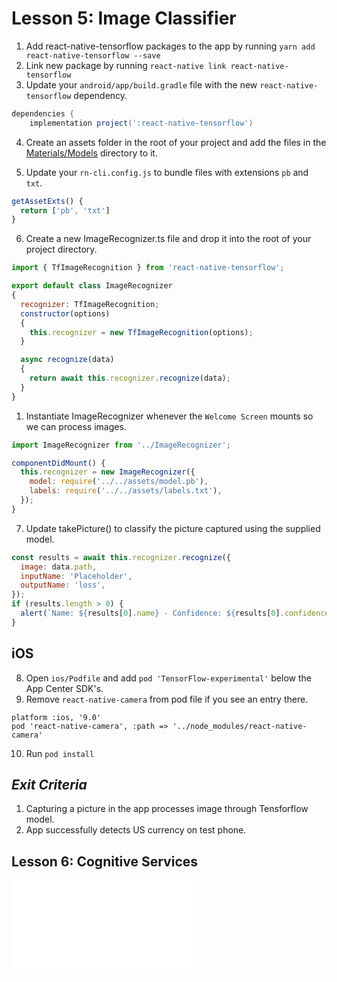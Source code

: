 # Lesson 5: Image Classifier

1. Add react-native-tensorflow packages to the app by running `yarn add react-native-tensorflow --save`
2. Link new package by running `react-native link react-native-tensorflow`
3. Update your `android/app/build.gradle` file with the new `react-native-tensorflow` dependency.
```gradle
dependencies {
    implementation project(':react-native-tensorflow')
```

4. Create an assets folder in the root of your project and add the files in the [Materials/Models](../Materials/Models) directory to it.

5. Update your `rn-cli.config.js` to bundle files with extensions `pb` and `txt`.
```javascript
getAssetExts() {
  return ['pb', 'txt']
}
```

6. Create a new ImageRecognizer.ts file and drop it into the root of your project directory.
```javascript
import { TfImageRecognition } from 'react-native-tensorflow';

export default class ImageRecognizer
{
  recognizer: TfImageRecognition;
  constructor(options)
  {
    this.recognizer = new TfImageRecognition(options);
  }

  async recognize(data)
  {
    return await this.recognizer.recognize(data);
  }
}
```

1. Instantiate ImageRecognizer whenever the `Welcome Screen` mounts so we can process images.
```javascript
import ImageRecognizer from '../ImageRecognizer';

componentDidMount() {
  this.recognizer = new ImageRecognizer({
    model: require('../../assets/model.pb'),
    labels: require('../../assets/labels.txt'),
  });
}
```
7. Update takePicture() to classify the picture captured using the supplied model.
```javascript
const results = await this.recognizer.recognize({
  image: data.path,
  inputName: 'Placeholder',
  outputName: 'loss',
});
if (results.length > 0) {
  alert(`Name: ${results[0].name} - Confidence: ${results[0].confidence}`);
}
```
## iOS
8. Open `ios/Podfile` and add `pod 'TensorFlow-experimental'` below the App Center SDK's.
9. Remove `react-native-camera` from pod file if you see an entry there.

```  
platform :ios, '9.0'
pod 'react-native-camera', :path => '../node_modules/react-native-camera'
```
10. Run `pod install`

## _Exit Criteria_
1. Capturing a picture in the app processes image through Tensforflow model.
2. App successfully detects US currency on test phone.

## Lesson 6: Cognitive Services
![Continue](./6.md)